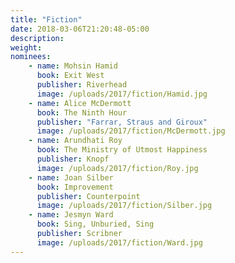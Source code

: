 ```yaml
---
title: "Fiction"
date: 2018-03-06T21:20:48-05:00
description:
weight: 
nominees:
    - name: Mohsin Hamid
      book: Exit West
      publisher: Riverhead
      image: /uploads/2017/fiction/Hamid.jpg 
    - name: Alice McDermott
      book: The Ninth Hour
      publisher: "Farrar, Straus and Giroux"
      image: /uploads/2017/fiction/McDermott.jpg     
    - name: Arundhati Roy
      book: The Ministry of Utmost Happiness
      publisher: Knopf
      image: /uploads/2017/fiction/Roy.jpg 
    - name: Joan Silber
      book: Improvement
      publisher: Counterpoint
      image: /uploads/2017/fiction/Silber.jpg     
    - name: Jesmyn Ward
      book: Sing, Unburied, Sing
      publisher: Scribner
      image: /uploads/2017/fiction/Ward.jpg 
---
```

